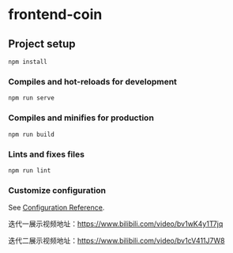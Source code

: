# frontend-coin

## Project setup
```
npm install
```

### Compiles and hot-reloads for development
```
npm run serve
```

### Compiles and minifies for production
```
npm run build
```

### Lints and fixes files
```
npm run lint
```

### Customize configuration
See [Configuration Reference](https://cli.vuejs.org/config/).

迭代一展示视频地址：https://www.bilibili.com/video/bv1wK4y1T7jq

迭代二展示视频地址：https://www.bilibili.com/video/bv1cV411J7W8
